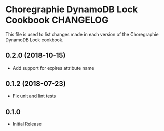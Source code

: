 # Choregraphie DynamoDB Lock Cookbook CHANGELOG

This file is used to list changes made in each version of the Choregraphie DynamoDB Lock cookbook.

## 0.2.0 (2018-10-15)

- Add support for expires attribute name

## 0.1.2 (2018-07-23)

- Fix unit and lint tests

## 0.1.0

- Initial Release
